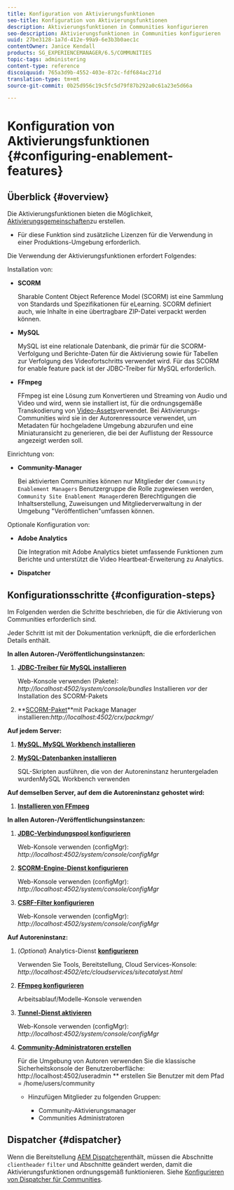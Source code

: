 ```yaml
---
title: Konfiguration von Aktivierungsfunktionen
seo-title: Konfiguration von Aktivierungsfunktionen
description: Aktivierungsfunktionen in Communities konfigurieren
seo-description: Aktivierungsfunktionen in Communities konfigurieren
uuid: 27be3128-1a7d-412e-99a9-6e3b3b0aec1c
contentOwner: Janice Kendall
products: SG_EXPERIENCEMANAGER/6.5/COMMUNITIES
topic-tags: administering
content-type: reference
discoiquuid: 765a3d9b-4552-403e-872c-fdf684ac271d
translation-type: tm+mt
source-git-commit: 0b25d956c19c5fc5d79f87b292a0c61a23e5d66a

---
```



# Konfiguration von Aktivierungsfunktionen {#configuring-enablement-features}

## Überblick {#overview}

Die Aktivierungsfunktionen bieten die Möglichkeit, [Aktivierungsgemeinschaften](overview.md#enablement-community)zu erstellen.

* Für diese Funktion sind zusätzliche Lizenzen für die Verwendung in einer Produktions-Umgebung erforderlich.

Die Verwendung der Aktivierungsfunktionen erfordert Folgendes:

Installation von:

* **SCORM**

   Sharable Content Object Reference Model (SCORM) ist eine Sammlung von Standards und Spezifikationen für eLearning. SCORM definiert auch, wie Inhalte in eine übertragbare ZIP-Datei verpackt werden können.

* **MySQL**

   MySQL ist eine relationale Datenbank, die primär für die SCORM-Verfolgung und Berichte-Daten für die Aktivierung sowie für Tabellen zur Verfolgung des Videofortschritts verwendet wird. Für das SCORM for enable feature pack ist der JDBC-Treiber für MySQL erforderlich.

* **FFmpeg**

   FFmpeg ist eine Lösung zum Konvertieren und Streaming von Audio und Video und wird, wenn sie installiert ist, für die ordnungsgemäße Transkodierung von [Video-Assets](../../help/sites-authoring/default-components-foundation.md#video)verwendet. Bei Aktivierungs-Communities wird sie in der Autorenressource verwendet, um Metadaten für hochgeladene Umgebung abzurufen und eine Miniaturansicht zu generieren, die bei der Auflistung der Ressource angezeigt werden soll.

Einrichtung von:

* **Community-Manager**

   Bei aktivierten Communities können nur Mitglieder der `Community Enablement Managers` Benutzergruppe die Rolle zugewiesen werden, `Community Site Enablement Manager`deren Berechtigungen die Inhaltserstellung, Zuweisungen und Mitgliederverwaltung in der Umgebung &quot;Veröffentlichen&quot;umfassen können.

Optionale Konfiguration von:

* **Adobe Analytics**

   Die Integration mit Adobe Analytics bietet umfassende Funktionen zum Berichte und unterstützt die Video Heartbeat-Erweiterung zu Analytics.

* **Dispatcher**

## Konfigurationsschritte {#configuration-steps}

Im Folgenden werden die Schritte beschrieben, die für die Aktivierung von Communities erforderlich sind.

Jeder Schritt ist mit der Dokumentation verknüpft, die die erforderlichen Details enthält.

**In allen Autoren-/Veröffentlichungsinstanzen:**

1. **[JDBC-Treiber für MySQL installieren](deploy-communities.md#jdbc-driver-for-mysql)**

   Web-Konsole verwenden (Pakete): *http://localhost:4502/system/console/bundles* Installieren *vor* der Installation des SCORM-Pakets

1. **[SCORM-Paket](deploy-communities.md#scorm-package)**mit Package Manager installieren:*http://localhost:4502/crx/packmgr/*

**Auf jedem Server:**

1. **[MySQL, MySQL Workbench installieren](mysql.md)**

1. **[MySQL-Datenbanken installieren](mysql.md#database-setup)**

   SQL-Skripten ausführen, die von der Autoreninstanz heruntergeladen wurdenMySQL Workbench verwenden

**Auf demselben Server, auf dem die Autoreninstanz gehostet wird:**

1. **[Installieren von FFmpeg](ffmpeg.md)**

**In allen Autoren-/Veröffentlichungsinstanzen:**

1. **[JDBC-Verbindungspool konfigurieren](mysql.md#configure-jdbc-connections)**

   Web-Konsole verwenden (configMgr): *http://localhost:4502/system/console/configMgr*

1. **[SCORM-Engine-Dienst konfigurieren](mysql.md#aem-communities-scormengine-service)**

   Web-Konsole verwenden (configMgr): *http://localhost:4502/system/console/configMgr*

1. **[CSRF-Filter konfigurieren](mysql.md#adobe-granite-csrf-filter)**

   Web-Konsole verwenden (configMgr): *http://localhost:4502/system/console/configMgr*

**Auf Autoreninstanz:**

1. (*Optional*) Analytics-Dienst **[konfigurieren](analytics.md)**

   Verwenden Sie Tools, Bereitstellung, Cloud Services-Konsole: *http://localhost:4502/etc/cloudservices/sitecatalyst.html*

1. **[FFmpeg konfigurieren](ffmpeg.md#configure-ffmpeg-transcoding-service)**

   Arbeitsablauf/Modelle-Konsole verwenden

1. **[Tunnel-Dienst aktivieren](deploy-communities.md#tunnel-service-on-author)**

   Web-Konsole verwenden (configMgr): *http://localhost:4502/system/console/configMgr*

1. **[Community-Administratoren erstellen](users.md#creating-community-members)**

   Für die Umgebung von Autoren verwenden Sie die klassische Sicherheitskonsole der Benutzeroberfläche: http://localhost:4502/useradmin ** erstellen Sie Benutzer mit dem Pfad = /home/users/community

   * Hinzufügen Mitglieder zu folgenden Gruppen:

      * Community-Aktivierungsmanager
      * Communities Administratoren

## Dispatcher {#dispatcher}

Wenn die Bereitstellung [AEM Dispatcher](https://helpx.adobe.com/experience-manager/dispatcher/using/dispatcher.html)enthält, müssen die Abschnitte `clientheader` `filter` und Abschnitte geändert werden, damit die Aktivierungsfunktionen ordnungsgemäß funktionieren. Siehe [Konfigurieren von Dispatcher für Communities](dispatcher.md#enablement).
